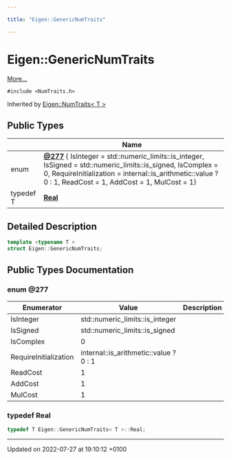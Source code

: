 ```yaml
---

title: "Eigen::GenericNumTraits"

---
```


# Eigen::GenericNumTraits



 [More...](#detailed-description)


`#include <NumTraits.h>`

Inherited by [Eigen::NumTraits< T >](http://example.org/classes/structeigen_1_1numtraits/)

## Public Types

|                | Name           |
| -------------- | -------------- |
| enum| **[@277](http://example.org/classes/structeigen_1_1genericnumtraits/#enum-@277)** { IsInteger = std::numeric_limits<T>::is_integer, IsSigned = std::numeric_limits<T>::is_signed, IsComplex = 0, RequireInitialization = internal::is_arithmetic<T>::value ? 0 : 1, ReadCost = 1, AddCost = 1, MulCost = 1} |
| typedef T | **[Real](http://example.org/classes/structeigen_1_1genericnumtraits/#typedef-real)**  |

## Detailed Description

```cpp
template <typename T >
struct Eigen::GenericNumTraits;
```

## Public Types Documentation

### enum @277

| Enumerator | Value | Description |
| ---------- | ----- | ----------- |
| IsInteger | std::numeric_limits<T>::is_integer|   |
| IsSigned | std::numeric_limits<T>::is_signed|   |
| IsComplex | 0|   |
| RequireInitialization | internal::is_arithmetic<T>::value ? 0 : 1|   |
| ReadCost | 1|   |
| AddCost | 1|   |
| MulCost | 1|   |




### typedef Real

```cpp
typedef T Eigen::GenericNumTraits< T >::Real;
```


-------------------------------

Updated on 2022-07-27 at 19:10:12 +0100